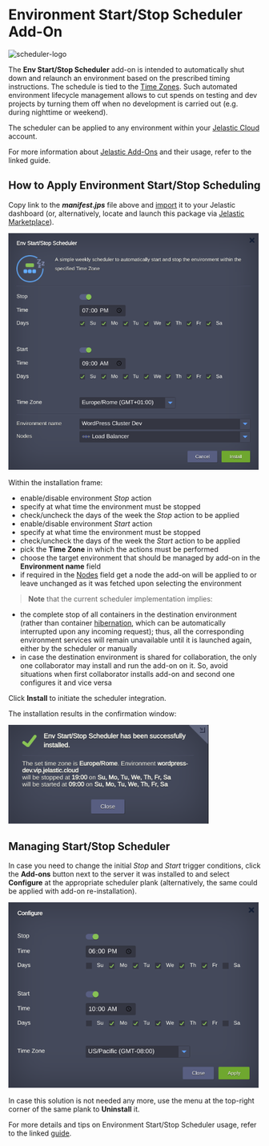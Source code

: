 # Environment Start/Stop Scheduler Add-On

![scheduler-logo](images/scheduler-logo.png)

The **Env Start/Stop Scheduler** add-on is intended to automatically shut down and relaunch an environment based on the prescribed timing instructions. The schedule is tied to the [Time Zones](https://en.wikipedia.org/wiki/Time_zone).  Such automated environment lifecycle management allows to cut spends on testing and dev projects by turning them off when no development is carried out (e.g. during nighttime or weekend).

The scheduler can be applied to any environment within your [Jelastic Cloud](https://jelastic.cloud/) account.

For more information about [Jelastic Add-Ons](https://github.com/jelastic-jps/jpswiki/wiki/Jelastic-Addons) and their usage, refer to the linked guide.

## How to Apply Environment Start/Stop Scheduling

Copy link to the **_manifest.jps_** file above and [import](https://docs.jelastic.com/environment-import) it to your Jelastic dashboard (or, alternatively, locate and launch this package via [Jelastic Marketplace](https://docs.jelastic.com/marketplace)).

<p align="left"> 
<img src="images/install.png" width="500">
</p>

Within the installation frame:
- enable/disable environment *Stop* action  
- specify at what time the environment must be stopped  
- check/uncheck the days of the week the *Stop* action to be applied  
- enable/disable environment *Start* action  
- specify at what time the environment must be stopped  
- check/uncheck the days of the week the *Start* action to be applied  
- pick the **Time Zone** in which the actions must be performed  
- choose the target environment that should be managed by add-on in the **Environment name** field
- if required in the [Nodes](https://docs.jelastic.com/jelastic-basic-hosting-concepts#layer) field get a node the add-on will be applied to or leave unchanged as it was fetched upon selecting the environment  

> **Note** that the current scheduler implementation implies:
  - the complete stop of all containers in the destination environment (rather than container [hibernation](https://docs.jelastic.com/resources-utilization), which can be automatically interrupted upon any incoming request); thus, all the corresponding environment services will remain unavailable until it is launched again, either by the scheduler or manually  
  - in case the destination environment is shared for collaboration, the only one collaborator may install and run the add-on on it.  So, avoid situations when first collaborator installs add-on and second one configures it and vice versa  

Click **Install** to initiate the scheduler integration.

The installation results in the confirmation window:

<p align="left"> 
<img src="images/success.png" width="400">
</p>

## Managing Start/Stop Scheduler

In case you need to change the initial *Stop* and *Start* trigger conditions, click the **Add-ons** button next to the server it was installed to and select **Configure** at the appropriate scheduler plank (alternatively, the same could be applied with add-on re-installation).

<p align="left"> 
<img src="images/configuration.png" width="500">
</p>

In case this solution is not needed any more, use the menu at the top-right corner of the same plank to **Uninstall** it.

For more details and tips on Environment Start/Stop Scheduler usage, refer to the linked [guide](http://blog.jelastic.com/2017/05/18/start-stop-environment-scheduler-save-cloud-costs/).

